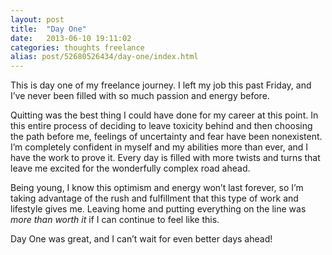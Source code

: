 ```yaml
---
layout: post
title:  "Day One"
date:   2013-06-10 19:11:02
categories: thoughts freelance
alias: post/52680526434/day-one/index.html
---
```


This is day one of my freelance journey. I left my job this past Friday, and I’ve never been filled with so much passion and energy before.

Quitting was the best thing I could have done for my career at this point. In this entire process of deciding to leave toxicity behind and then choosing the path before me, feelings of uncertainty and fear have been nonexistent. I’m completely confident in myself and my abilities more than ever, and I have the work to prove it. Every day is filled with more twists and turns that leave me excited for the wonderfully complex road ahead. 

Being young, I know this optimism and energy won’t last forever, so I’m taking advantage of the rush and fulfillment that this type of work and lifestyle gives me. Leaving home and putting everything on the line was *more than worth it* if I can continue to feel like this.

Day One was great, and I can’t wait for even better days ahead!